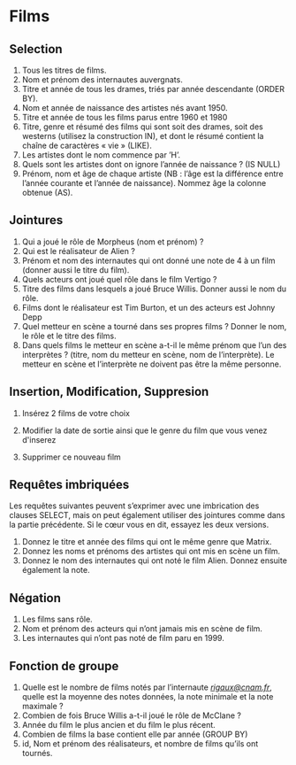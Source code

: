 # Films

## Selection

1. Tous les titres de films.
2. Nom et prénom des internautes auvergnats.
3. Titre et année de tous les drames, triés par année descendante (ORDER BY).
4. Nom et année de naissance des artistes nés avant 1950.
5. Titre et année de tous les films parus entre 1960 et 1980
6. Titre, genre et résumé des films qui sont soit des drames, soit des westerns (utilisez la construction
   IN), et dont le résumé contient la chaîne de caractères « vie » (LIKE).
7. Les artistes dont le nom commence par ’H’.
8. Quels sont les artistes dont on ignore l’année de naissance ? (IS NULL)
9. Prénom, nom et âge de chaque artiste (NB : l’âge est la différence entre l’année courante et l’année
   de naissance). Nommez âge la colonne obtenue (AS).

## Jointures

1. Qui a joué le rôle de Morpheus (nom et prénom) ?
2. Qui est le réalisateur de Alien ?
3. Prénom et nom des internautes qui ont donné une note de 4 à un film (donner aussi le titre du film).
4. Quels acteurs ont joué quel rôle dans le film Vertigo ?
5. Titre des films dans lesquels a joué Bruce Willis. Donner aussi le nom du rôle.
6. Films dont le réalisateur est Tim Burton, et un des acteurs est Johnny Depp
7. Quel metteur en scène a tourné dans ses propres films ? Donner le nom, le rôle et le titre des films.
8. Dans quels films le metteur en scène a-t-il le même prénom que l’un des interprètes ? (titre, nom
   du metteur en scène, nom de l’interprète). Le metteur en scène et l’interprète ne doivent pas être la
   même personne.

## Insertion, Modification, Suppresion

1. Insérez 2 films de votre choix

2. Modifier la date de sortie ainsi que le genre du film que vous venez d'inserez

3. Supprimer ce nouveau film

## Requêtes imbriquées

Les requêtes suivantes peuvent s’exprimer avec une imbrication des clauses SELECT, mais on peut
également utiliser des jointures comme dans la partie précédente. Si le cœur vous en dit, essayez les
deux versions.

1. Donnez le titre et année des films qui ont le même genre que Matrix.
2. Donnez les noms et prénoms des artistes qui ont mis en scène un film.
3. Donnez le nom des internautes qui ont noté le film Alien. Donnez ensuite également la note.

## Négation

1. Les films sans rôle.
2. Nom et prénom des acteurs qui n’ont jamais mis en scène de film.
3. Les internautes qui n’ont pas noté de film paru en 1999.

## Fonction de groupe

1. Quelle est le nombre de films notés par l’internaute *rigaux@cnam.fr*, quelle est la moyenne des notes données, la note minimale et la note maximale ?
2. Combien de fois Bruce Willis a-t-il joué le rôle de McClane ?
3. Année du film le plus ancien et du film le plus récent.
4. Combien de films la base contient elle par année (GROUP BY)
5. id, Nom et prénom des réalisateurs, et nombre de films qu’ils ont tournés.
